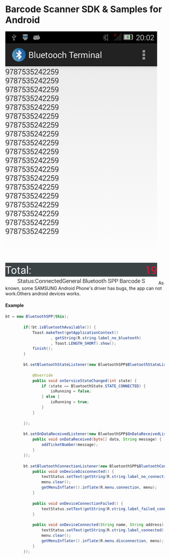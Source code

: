 Barcode Scanner SDK & Samples for Android
===============


<img src="https://raw.githubusercontent.com/BEVOLINK/Barcode-Scanner/master/Android/AndroidSPP_SampleApp.png" alt="SPP" title="Android SPP">
As known, some SAMSUNG Android Phone's driver has bugs, the app can not work.Others android devices works.

#### Example

```java
bt = new BluetoothSPP(this);

		if(!bt.isBluetoothAvailable()) {
			Toast.makeText(getApplicationContext()
					, getString(R.string.label_no_bluetooth)
					, Toast.LENGTH_SHORT).show();
            finish();
		}
		
		bt.setBluetoothStateListener(new BluetoothSPP$BluetoothStateListener(){

			@Override
			public void onServiceStateChanged(int state) {
				if (state == BluetoothState.STATE_CONNECTED) {
					isRunning = false;
				} else {
					isRunning = true;
				}
			}
			
		});
		
		bt.setOnDataReceivedListener(new BluetoothSPP$OnDataReceivedListener() {
			public void onDataReceived(byte[] data, String message) {
				addTicketNumber(message);
			}
		});
		
		bt.setBluetoothConnectionListener(new BluetoothSPP$BluetoothConnectionListener() {
			public void onDeviceDisconnected() {
				textStatus.setText(getString(R.string.label_no_connection));
				menu.clear();
				getMenuInflater().inflate(R.menu.connection, menu);
			}
			
			public void onDeviceConnectionFailed() {
				textStatus.setText(getString(R.string.label_failed_connection));
			}
			
			public void onDeviceConnected(String name, String address) {
				textStatus.setText(getString(R.string.label_connected) + name);
				menu.clear();
				getMenuInflater().inflate(R.menu.disconnection, menu);
			}
		});
```
